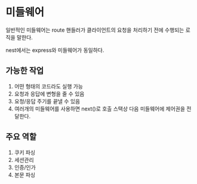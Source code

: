 # 미들웨어

일반적인 미들웨어는 route 핸들러가 클라이언트의 요청을 처리하기 전에 수행되는 로직을 말한다.

nest에서는 express와 미들웨어가 동일하다.

## 가능한 작업

1. 어떤 형태의 코드라도 실행 가능
2. 요청과 응답에 변형을 줄 수 있음
3. 요청/응답 주기를 끝낼 수 있음
4. 여러개의 미들웨어를 사용하면 next()로 호출 스택상 다음 미들웨어에 제어권을 전달한다.

## 주요 역할

1. 쿠키 파싱
2. 세션관리
3. 인증/인가
4. 본문 파싱

